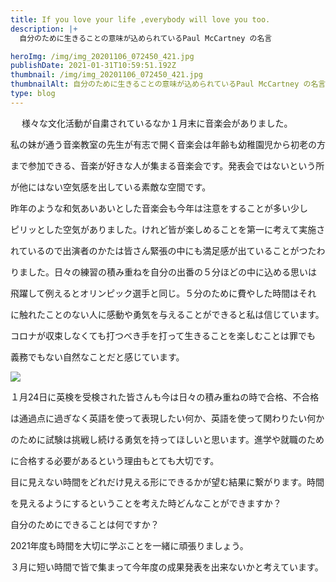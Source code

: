 ```yaml
---
title: If you love your life ,everybody will love you too.
description: |+
  自分のために生きることの意味が込められているPaul McCartney の名言

heroImg: /img/img_20201106_072450_421.jpg
publishDate: 2021-01-31T10:59:51.192Z
thumbnail: /img/img_20201106_072450_421.jpg
thumbnailAlt: 自分のために生きることの意味が込められているPaul McCartney の名言
type: blog
---
```

　 様々な文化活動が自粛されているなか１月末に音楽会がありました。

私の妹が通う音楽教室の先生が有志で開く音楽会は年齢も幼稚園児から初老の方

まで参加できる、音楽が好きな人が集まる音楽会です。発表会ではないという所

が他にはない空気感を出している素敵な空間です。

昨年のような和気あいあいとした音楽会も今年は注意をすることが多い少し

ピリッとした空気がありました。けれど皆が楽しめることを第一に考えて実施さ

れているので出演者のかたは皆さん緊張の中にも満足感が出ていることがつたわ

りました。日々の練習の積み重ねを自分の出番の５分ほどの中に込める思いは

飛躍して例えるとオリンピック選手と同じ。５分のために費やした時間はそれ

に触れたことのない人に感動や勇気を与えることができると私は信じています。

コロナが収束しなくても打つべき手を打って生きることを楽しむことは罪でも

義務でもない自然なことだと感じています。

![](/img/1593644504549.jpg)

１月24日に英検を受検された皆さんも今は日々の積み重ねの時で合格、不合格

は通過点に過ぎなく英語を使って表現したい何か、英語を使って関わりたい何か

のために試験は挑戦し続ける勇気を持ってほしいと思います。進学や就職のため

に合格する必要があるという理由もとても大切です。

目に見えない時間をどれだけ見える形にできるかが望む結果に繋がります。時間

を見えるようにするということを考えた時どんなことができますか？

自分のためにできることは何ですか？　

2021年度も時間を大切に学ぶことを一緒に頑張りましょう。

３月に短い時間で皆で集まって今年度の成果発表を出来ないかと考えています。